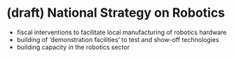 # (draft) National Strategy on Robotics
- fiscal interventions to facilitate local manufacturing of robotics hardware
- building of ‘demonstration facilities’ to test and show-off technologies
- building capacity in the robotics sector